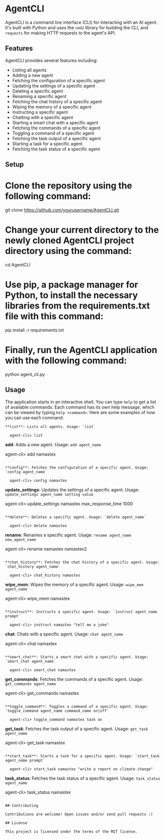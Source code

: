 # AgentCLI

AgentCLI is a command line interface (CLI) for interacting with an AI agent. It's built with Python and uses the `cmd2` library for building the CLI, and `requests` for making HTTP requests to the agent's API.

## Features

AgentCLI provides several features including:

- Listing all agents
- Adding a new agent
- Fetching the configuration of a specific agent
- Updating the settings of a specific agent
- Deleting a specific agent
- Renaming a specific agent
- Fetching the chat history of a specific agent
- Wiping the memory of a specific agent
- Instructing a specific agent
- Chatting with a specific agent
- Starting a smart chat with a specific agent
- Fetching the commands of a specific agent
- Toggling a command of a specific agent
- Fetching the task output of a specific agent
- Starting a task for a specific agent
- Fetching the task status of a specific agent

## Setup

# Clone the repository using the following command:
git clone https://github.com/yourusername/AgentCLI.git

# Change your current directory to the newly cloned AgentCLI project directory using the command:
cd AgentCLI

# Use pip, a package manager for Python, to install the necessary libraries from the requirements.txt file with this command:
pip install -r requirements.txt

# Finally, run the AgentCLI application with the following command:
python agent_cli.py

## Usage

The application starts in an interactive shell. You can type `help` to get a list of available commands. Each command has its own help message, which can be viewed by typing `help <command>`. Here are some examples of how you can use each command:

```
**list**: Lists all agents. Usage: `list`
  
  agent-cli> list
```

**add**: Adds a new agent. Usage: `add agent_name`
  
  agent-cli> add namastex
```

**config**: Fetches the configuration of a specific agent. Usage: `config agent_name`
  
  agent-cli> config namastex
```

**update_settings**: Updates the settings of a specific agent. Usage: `update_settings agent_name setting value`
  
  agent-cli> update_settings namastex max_response_time 1000
```

**delete**: Deletes a specific agent. Usage: `delete agent_name`
  
  agent-cli> delete namastex
```

**rename**: Renames a specific agent. Usage: `rename agent_name new_agent_name`
  
  agent-cli> rename namastex namastex2
```

**chat_history**: Fetches the chat history of a specific agent. Usage: `chat_history agent_name`
  
  agent-cli> chat_history namastex
```

**wipe_mem**: Wipes the memory of a specific agent. Usage: `wipe_mem agent_name`
  
  agent-cli> wipe_mem namastex
```

**instruct**: Instructs a specific agent. Usage: `instruct agent_name prompt`
  
  agent-cli> instruct namastex "tell me a joke"
```

**chat**: Chats with a specific agent. Usage: `chat agent_name`
  
  agent-cli> chat namastex
```

**smart_chat**: Starts a smart chat with a specific agent. Usage: `smart_chat agent_name`
  
  agent-cli> smart_chat namastex
```

**get_commands**: Fetches the commands of a specific agent. Usage: `get_commands agent_name`
  
  agent-cli> get_commands namastex
```

**toggle_command**: Toggles a command of a specific agent. Usage: `toggle_command agent_name command_name on|off`
  
  agent-cli> toggle_command namastex task on
```

**get_task**: Fetches the task output of a specific agent. Usage: `get_task agent_name`
  
  agent-cli> get_task namastex
```

**start_task**: Starts a task for a specific agent. Usage: `start_task agent_name prompt`
  
  agent-cli> start_task namastex "write a report on climate change"
```

**task_status**: Fetches the task status of a specific agent. Usage: `task_status agent_name`
  
  agent-cli> task_status namastex
```

## Contributing

Contributions are welcome! Open issues and/or send pull requests :)

## License

This project is licensed under the terms of the MIT license.
